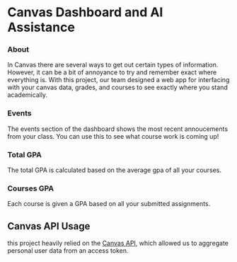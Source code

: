 # Canvas Dashboard and AI Assistance

### About
In Canvas there are several ways to get out certain types of information. However, it can be a bit of annoyance to try and remember exact where everything is.
With this project, our team designed a web app for interfacing with your canvas data, grades, and courses to see exactly where you stand academically.

### Events
The events section of the dashboard shows the most recent annoucements from your class. You can use this to see what course work is coming up!

### Total GPA
The total GPA is calculated based on the average gpa of all your courses.

### Courses GPA
Each course is given a GPA based on all your submitted assignments.


## Canvas API Usage

this project heavily relied on the [Canvas API](https://usflearn.instructure.com/doc/api/live), which allowed us to aggregate personal user data from an access token.
